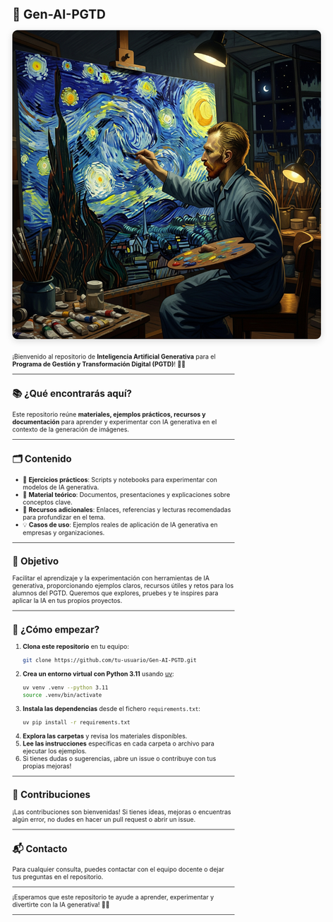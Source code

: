 # 🚀 Gen-AI-PGTD

<div align="center">
  <img src="src/aigogh.jpg" alt="Portada: IA Gogh pintando La Noche Estrellada" style="max-width: 700px; border-radius: 12px; box-shadow: 0 4px 16px rgba(0,0,0,0.15); margin-bottom: 1em;" />
</div>

¡Bienvenido al repositorio de **Inteligencia Artificial Generativa** para el **Programa de Gestión y Transformación Digital (PGTD)**! 🤖✨

---

## 📚 ¿Qué encontrarás aquí?

Este repositorio reúne **materiales, ejemplos prácticos, recursos y documentación** para aprender y experimentar con IA generativa en el contexto de la generación de imágenes.

---

## 🗂️ Contenido

- 📝 **Ejercicios prácticos**: Scripts y notebooks para experimentar con modelos de IA generativa.
- 📖 **Material teórico**: Documentos, presentaciones y explicaciones sobre conceptos clave.
- 🔗 **Recursos adicionales**: Enlaces, referencias y lecturas recomendadas para profundizar en el tema.
- 💡 **Casos de uso**: Ejemplos reales de aplicación de IA generativa en empresas y organizaciones.

---

## 🎯 Objetivo

Facilitar el aprendizaje y la experimentación con herramientas de IA generativa, proporcionando ejemplos claros, recursos útiles y retos para los alumnos del PGTD. Queremos que explores, pruebes y te inspires para aplicar la IA en tus propios proyectos.

---

## 🚦 ¿Cómo empezar?

1. **Clona este repositorio** en tu equipo:
   ```bash
   git clone https://github.com/tu-usuario/Gen-AI-PGTD.git
   ```
2. **Crea un entorno virtual con Python 3.11** usando [uv](https://github.com/astral-sh/uv):
   ```bash
   uv venv .venv --python 3.11
   source .venv/bin/activate
   ```
3. **Instala las dependencias** desde el fichero `requirements.txt`:
   ```bash
   uv pip install -r requirements.txt
   ```
4. **Explora las carpetas** y revisa los materiales disponibles.
5. **Lee las instrucciones** específicas en cada carpeta o archivo para ejecutar los ejemplos.
6. Si tienes dudas o sugerencias, ¡abre un issue o contribuye con tus propias mejoras!

---

## 🤝 Contribuciones

¡Las contribuciones son bienvenidas! Si tienes ideas, mejoras o encuentras algún error, no dudes en hacer un pull request o abrir un issue.

---

## 📬 Contacto

Para cualquier consulta, puedes contactar con el equipo docente o dejar tus preguntas en el repositorio.

---

¡Esperamos que este repositorio te ayude a aprender, experimentar y divertirte con la IA generativa! 🚀🤩

---

